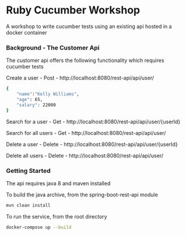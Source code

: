 # Ruby Cucumber Workshop
A workshop to write cucumber tests using an existing api hosted in a docker container

### Background - The Customer Api

The customer api offers the following functionality which requires cucumber tests

Create a user - Post - http://localhost:8080/rest-api/api/user/

``` bash
{
	"name":"Kelly Williams",
	"age": 65,
	"salary": 22000
}
```

Search for a user - Get - http://localhost:8080/rest-api/api/user/{userId}

Search for all users - Get - http://localhost:8080/rest-api/api/user/

Delete a user - Delete - http://localhost:8080/rest-api/api/user/{userId}

Delete all users - Delete - http://localhost:8080/rest-api/api/user/

### Getting Started

The api requires java 8 and maven installed

To build the java archive, from the spring-boot-rest-api module

``` bash
mvn clean install
```

To run the service, from the root directory

``` bash
docker-compose up --build
```
